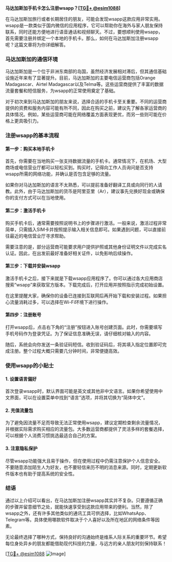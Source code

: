 **马达加斯加手机卡怎么注册wsapp？[[TG💪+ @esim1088](https://t.me/s/esim1088)]**

在马达加斯加旅行或者长期居住的朋友，可能会发现wsapp这款应用非常实用。wsapp是一款类似于国内微信的应用程序，它可以帮助你在海外与家人朋友保持联系，同时还能方便地进行语音通话和视频聊天。不过，要想顺利使用wsapp，首先需要注册并绑定一个本地的手机卡。那么，如何在马达加斯加注册wsapp呢？这篇文章将为你详细解答。

### 马达加斯加的通信环境

马达加斯加是一个位于非洲东南部的岛国，虽然经济发展相对滞后，但其通信基础设施近年来有了显著提升。目前，马达加斯加的主要电信运营商包括Orange Madagascar、Airtel Madagascar以及Telma等。这些运营商提供了丰富的数据流量套餐和短信服务，为wsapp的正常使用奠定了基础。

对于初次来到马达加斯加的朋友来说，选择合适的手机卡至关重要。不同的运营商提供的资费和服务内容可能有所不同，因此在购买之前，建议先了解各家运营商的具体情况。例如，某些运营商可能在网络覆盖方面表现更优，而另一些则可能在价格上更具吸引力。

### 注册wsapp的基本流程

#### 第一步：购买本地手机卡

首先，你需要在当地购买一张支持数据流量的手机卡。通常情况下，在机场、大型商场或电信营业厅都可以轻松买到。购买时，记得向工作人员询问是否支持wsapp所需的网络功能，并确认是否包含足够的流量。

如果你对马达加斯加的语言不太熟悉，可以提前准备好翻译工具或向同行的人请教。此外，由于马达加斯加的货币是阿里亚里（Ar），建议事先兑换好现金或确保你的支付方式可以在当地使用。

#### 第二步：激活手机卡

购买手机卡后，通常需要按照说明书上的步骤进行激活。一般来说，激活过程非常简单，只需插入SIM卡并按照提示输入相关信息即可。如果遇到问题，可以直接前往最近的电信营业厅寻求帮助。

需要注意的是，部分运营商可能要求用户提供护照或其他身份证明文件以完成实名认证。因此，在出发前最好准备好相关证件，以免影响后续操作。

#### 第三步：下载并安装wsapp

激活手机卡之后，接下来就是下载wsapp应用程序了。你可以通过各大应用商店搜索“wsapp”来获取官方版本。下载完成后，打开应用并按照指示完成初始设置。

在这里提醒大家，确保你的设备已连接到互联网后再开始下载和安装过程。如果担心流量消耗过多，可以选择在Wi-Fi环境下进行操作。

#### 第四步：注册账号

打开wsapp后，点击右下角的“注册”按钮进入账号创建页面。此时，你需要填写手机号码作为登录凭证。为了保证信息准确无误，请仔细核对输入的内容。

随后，系统会向你发送一条验证码短信。收到验证码后，将其填入指定位置即可完成注册。整个过程大概只需要几分钟时间，非常便捷高效。

### 使用wsapp的小贴士

#### 1. 设置语言偏好

首次登录wsapp时，默认界面可能是英文或其他非中文语言。如果你希望使用中文界面，可以在设置菜单中找到“语言”选项，并将其切换为“简体中文”。

#### 2. 充值流量包

为了避免因流量不足而导致无法正常使用wsapp，建议定期检查剩余流量情况，并根据实际需求购买相应的流量包。大多数运营商都提供了灵活多样的套餐选择，可以根据个人消费习惯挑选最适合自己的方案。

#### 3. 注意隐私保护

尽管wsapp功能强大且易于操作，但在使用过程中仍需注意保护个人信息安全。不要随意添加陌生人为好友，也不要轻信来历不明的消息来源。同时，定期更新软件版本也有助于提高系统的安全性。

### 结语

通过以上介绍可以看出，在马达加斯加注册wsapp其实并不复杂。只要遵循正确的步骤并留意细节之处，就能快速享受到这款应用带来的便利。当然，除了wsapp之外，还有许多其他类似的通讯工具可供选择，比如WhatsApp、Telegram等。具体使用哪款软件取决于个人喜好以及所在地区的网络条件等因素。

无论最终选择了哪种方式，保持良好的沟通始终是维系人际关系的重要环节。希望每位身处异乡的朋友都能借助现代科技的力量，与远方的亲人朋友时刻保持联系！

[[TG💪+ @esim1088](https://t.me/s/esim1088) ![Image](https://i.postimg.cc/4NQfJmqS/Snipaste-2025-05-13-00-14-12.png)]